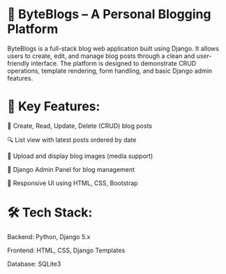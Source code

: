 # 📰 ByteBlogs – A Personal Blogging Platform
ByteBlogs is a full-stack blog web application built using Django. It allows users to create, edit, and manage blog posts through a clean and user-friendly interface. The platform is designed to demonstrate CRUD operations, template rendering, form handling, and basic Django admin features.

# 🚀 Key Features:
📝 Create, Read, Update, Delete (CRUD) blog posts

🔍 List view with latest posts ordered by date

📸 Upload and display blog images (media support)

🔐 Django Admin Panel for blog management

🎨 Responsive UI using HTML, CSS, Bootstrap 

# 🛠️ Tech Stack:
Backend: Python, Django 5.x

Frontend: HTML, CSS, Django Templates

Database: SQLite3 

